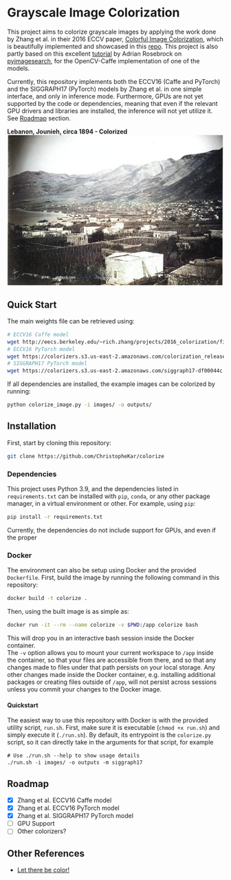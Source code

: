 # Grayscale Image Colorization

This project aims to colorize grayscale images by applying the work done by Zhang et al.
in their 2016 ECCV paper, [Colorful Image Colorization](https://arxiv.org/abs/1603.08511),
which is beautifully implemented and showcased in this [repo](https://richzhang.github.io/colorization/).
This project is also partly based on this excellent
[tutorial](https://www.pyimagesearch.com/2019/02/25/black-and-white-image-colorization-with-opencv-and-deep-learning/)
by Adrian Rosebrock on [pyimagesearch](https://www.pyimagesearch.com), for the OpenCV-Caffe implementation of one of the models.

Currently, this repository implements both the ECCV16 (Caffe and PyTorch) and the SIGGRAPH17 (PyTorch) models by Zhang et al. in one simple interface, and only in inference mode. Furthermore, GPUs are not yet
supported by the code or dependencies, meaning that even if the relevant GPU drivers and libraries are installed, the inference will not yet utilize it. See [Roadmap](##-Roadmap) section.

**Lebanon, Jounieh, circa 1894 - Colorized**
![Lebanon, Jounieh, circa 1894 - Colorized](/outputs/jounieh_1894.jpg)


## Quick Start
The main weights file can be retrieved using:
```bash
# ECCV16 Caffe model
wget http://eecs.berkeley.edu/~rich.zhang/projects/2016_colorization/files/demo_v2/colorization_release_v2.caffemodel -O weights/caffe/colorization_release_v2.caffemodel
# ECCV16 PyTorch model
wget https://colorizers.s3.us-east-2.amazonaws.com/colorization_release_v2-9b330a0b.pth -O weights/eccv16-9b330a0b.pth
# SIGGRAPH17 PyTorch model
wget https://colorizers.s3.us-east-2.amazonaws.com/siggraph17-df00044c.pth -O weights/siggraph17-df00044c.pth
```

If all dependencies are installed, the example images can be colorized by running:
```bash
python colorize_image.py -i images/ -o outputs/
```

## Installation

First, start by cloning this repository:
```bash
git clone https://github.com/ChristopheKar/colorize
```

### Dependencies

This project uses Python 3.9, and the dependencies listed in `requirements.txt` can
be installed with `pip`, `conda`, or any other package manager, in a virtual environment
or other. For example, using `pip`:
```bash
pip install -r requirements.txt
```

Currently, the dependencies do not include support for GPUs, and even if the proper

### Docker

The environment can also be setup using Docker and the provided `Dockerfile`.
First, build the image by running the following command in this repository:
```bash
docker build -t colorize .
```

Then, using the built image is as simple as:
```bash
docker run -it --rm --name colorize -v $PWD:/app colorize bash
```

This will drop you in an interactive bash session inside the Docker container.\
The `-v` option allows you to mount your current workspace to `/app`
inside the container, so that your files are accessible from there, and so that any
changes made to files under that path persists on your local storage. Any other changes
made inside the Docker container, e.g. installing additional packages or creating files
outside of `/app`, will not persist across sessions unless you commit your changes
to the Docker image.

#### Quickstart

The easiest way to use this repository with Docker is with the provided utility script, `run.sh`.
First, make sure it is executable (`chmod +x run.sh`) and simply execute it (`./run.sh`).
By default, its entrypoint is the `colorize.py` script, so it can directly take in the arguments for that script, for example
```
# Use ./run.sh --help to show usage details
./run.sh -i images/ -o outputs -m siggraph17
```

## Roadmap

- [x] Zhang et al. ECCV16 Caffe model
- [x] Zhang et al. ECCV16 PyTorch model
- [x] Zhang et al. SIGGRAPH17 PyTorch model
- [ ] GPU Support
- [ ] Other colorizers?

## Other References
- [Let there be color!](http://iizuka.cs.tsukuba.ac.jp/projects/colorization/en/)
